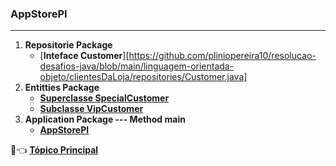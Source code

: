 ### AppStorePI

***

1. **Repositorie Package**
   - [**Inteface Customer**][https://github.com/pliniopereira10/resolucao-desafios-java/blob/main/linguagem-orientada-objeto/clientesDaLoja/repositories/Customer.java]
2. **Entitties Package**
   - [**Superclasse SpecialCustomer**](https://github.com/pliniopereira10/resolucao-desafios-java/blob/main/linguagem-orientada-objeto/clientesDaLoja/models/SpecialCustomer.java)
   - [**Subclasse VipCustomer**](https://github.com/pliniopereira10/resolucao-desafios-java/blob/main/linguagem-orientada-objeto/clientesDaLoja/models/VipCustomer.java)
3. **Application Package --- Method main**
   - [**AppStorePI**](https://github.com/pliniopereira10/resolucao-desafios-java/blob/main/linguagem-orientada-objeto/clientesDaLoja/application/AppStorePI.java)

:dart::point_left:  [**Tópico Principal**](https://github.com/pliniopereira10/resolucao-desafios-java)